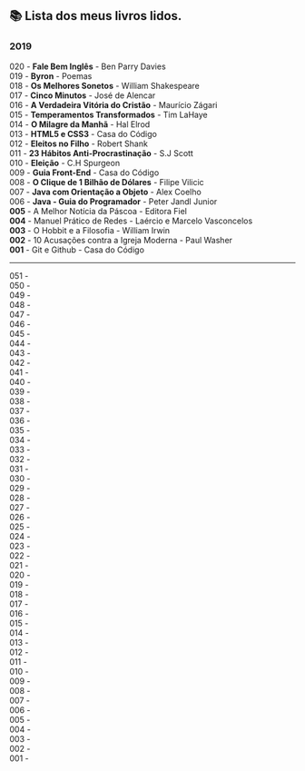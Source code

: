 ## :books: Lista dos meus livros lidos.
### 2019

020 - **Fale Bem Inglês** - Ben Parry Davies</br>
019 - **Byron** - Poemas</br>
018 - **Os Melhores Sonetos** - William Shakespeare</br>
017 - **Cinco Minutos** - José de Alencar</br>
016 - **A Verdadeira Vitória do Cristão** - Maurício Zágari</br>
015 - **Temperamentos Transformados** - Tim LaHaye</br>
014 - **O Milagre da Manhã** - Hal Elrod</br>
013 - **HTML5 e CSS3** - Casa do Código</br>
012 - **Eleitos no Filho** - Robert Shank</br>
011 - **23 Hábitos Anti-Procrastinação** - S.J Scott</br>
010 - **Eleição** - C.H Spurgeon</br>
009 - **Guia Front-End** - Casa do Código</br>
008 - **O Clique de 1 Bilhão de Dólares** - Filipe Vilicic</br>
007 - **Java com Orientação a Objeto** - Alex Coelho</br>
006 - **Java - Guia do Programador** - Peter Jandl Junior</br>
**005** - A Melhor Notícia da Páscoa - Editora Fiel</br>
**004** - Manuel Prático de Redes -  Laércio e Marcelo Vasconcelos</br>
**003** - O Hobbit e a Filosofia - William Irwin</br>
**002** - 10 Acusações contra a Igreja Moderna - Paul Washer</br>
**001** - Git e Github - Casa do Código</br>
 
 ---

051 - </br>
050 - </br>
049 - </br>
048 - </br>
047 - </br>
046 - </br>
045 - </br>
044 - </br>
043 - </br>
042 - </br>
041 - </br>
040 - </br>
039 - </br>
038 - </br>
037 - </br>
036 - </br>
035 - </br>
034 - </br>
033 - </br>
032 - </br>
031 - </br>
030 - </br>
029 - </br>
028 - </br>
027 - </br>
026 - </br>
025 - </br>
024 - </br>
023 - </br>
022 - </br>
021 - </br>
020 - </br>
019 - </br>
018 - </br>
017 - </br>
016 - </br>
015 - </br>
014 - </br>
013 - </br>
012 - </br>
011 - </br>
010 - </br>
009 - </br>
008 - </br>
007 - </br>
006 - </br>
005 - </br>
004 - </br>
003 - </br>
002 - </br>
001 - </br>
